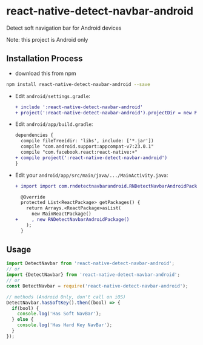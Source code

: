 # react-native-detect-navbar-android
Detect soft navigation bar for Android devices

Note: this project is Android only

## Installation Process

* download this from npm

```bash
npm install react-native-detect-navbar-android --save
```

* Edit `android/settings.gradle`:

  ```diff
  + include ':react-native-detect-navbar-android'
  + project(':react-native-detect-navbar-android').projectDir = new File(rootProject.projectDir, '../node_modules/react-native-detect-navbar-android/android')
  ```

* Edit `android/app/build.gradle`:

  ```diff
  dependencies {
    compile fileTree(dir: 'libs', include: ['*.jar'])
    compile "com.android.support:appcompat-v7:23.0.1"
    compile "com.facebook.react:react-native:+"
  + compile project(':react-native-detect-navbar-android')
  }
  ```

* Edit your `android/app/src/main/java/.../MainActivity.java`:

  ```diff
  + import import com.rndetectnavbarandroid.RNDetectNavbarAndroidPackage;
  ```
  
  ```diff
    @Override
    protected List<ReactPackage> getPackages() {
      return Arrays.<ReactPackage>asList(
        new MainReactPackage()
  +     , new RNDetectNavbarAndroidPackage()
      );
    }
  ```

## Usage

```js
import DetectNavbar from 'react-native-detect-navbar-android';
// or
import {DetectNavbar} from 'react-native-detect-navbar-android';
// or
const DetectNavbar = require('react-native-detect-navbar-android');

// methods (Android Only, don't call on iOS)
DetectNavbar.hasSoftKey().then((bool) => {
  if(bool) {
    console.log('Has Soft NavBar');
  } else {
    console.log('Has Hard Key NavBar');
  }
});
```
